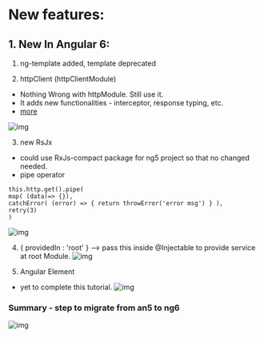 # New features:

## 1. New In Angular 6:

1. ng-template added, template deprecated

2. httpClient (httpClientModule)
- Nothing Wrong with httpModule. Still use it.
- It adds new functionalities - interceptor, response typing, etc.
- [more](https://github.com/lekhrajdinkar/NG6/blob/master/notes/009_HTTP_CLIENT_1.md)

![img](https://github.com/lekhrajdinkar/NG6/blob/master/notes/assets/basic/ng6/2.JPG)

3. new RsJx
- could use RxJs-compact package for ng5 project so that no changed needed.
- pipe operator
```
this.http.get().pipe(
map( (data)=> {}),
catchError( (error) => { return throwError('error msg') } ),
retry(3)
)
```
![img](https://github.com/lekhrajdinkar/NG6/blob/master/notes/assets/basic/ng6/1.JPG)

4. { providedIn : 'root' } --> pass this inside @Injectable to provide service at root Module.
![img](https://github.com/lekhrajdinkar/NG6/blob/master/notes/assets/basic/ng6/3.JPG)

5. Angular Element
- yet to complete this tutorial.
![img](https://github.com/lekhrajdinkar/NG6/blob/master/notes/assets/basic/ng6/4.JPG)

### Summary - step to migrate from an5 to ng6
![img](https://github.com/lekhrajdinkar/NG6/blob/master/notes/assets/basic/ng6/0.JPG)


